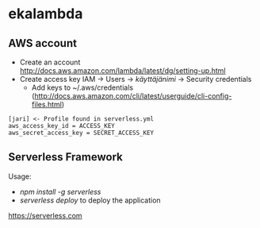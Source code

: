 # ekalambda

## AWS account

- Create an account http://docs.aws.amazon.com/lambda/latest/dg/setting-up.html
- Create access key IAM -> Users -> *käyttäjänimi* -> Security credentials
    - Add keys to ~/.aws/credentials (http://docs.aws.amazon.com/cli/latest/userguide/cli-config-files.html)


```
[jari] <- Profile found in serverless.yml
aws_access_key_id = ACCESS_KEY
aws_secret_access_key = SECRET_ACCESS_KEY
```

## Serverless Framework

Usage:
- *npm install -g serverless*
- *serverless deploy* to deploy the application

https://serverless.com
